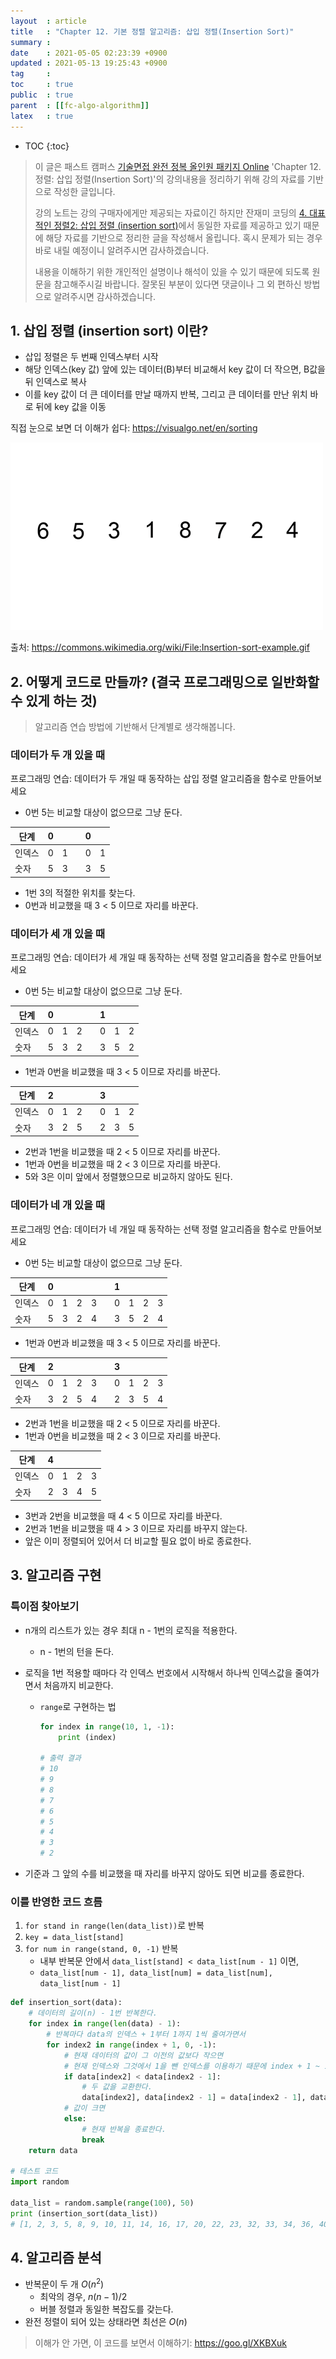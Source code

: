 ```yaml
---
layout  : article
title   : "Chapter 12. 기본 정렬 알고리즘: 삽입 정렬(Insertion Sort)"
summary : 
date    : 2021-05-05 02:23:39 +0900
updated : 2021-05-13 19:25:43 +0900
tag     : 
toc     : true
public  : true
parent  : [[fc-algo-algorithm]]
latex   : true
---
```

* TOC
{:toc}

> 이 글은 패스트 캠퍼스 [기술면접 완전 정복 올인원 패키지 Online](https://fastcampus.co.kr/dev_online_algo) 'Chapter 12. 정렬: 삽입 정렬(Insertion Sort)'의 강의내용을 정리하기 위해 강의 자료를 기반으로 작성한 글입니다.
>
> 강의 노트는 강의 구매자에게만 제공되는 자료이긴 하지만 잔재미 코딩의 [4. 대표적인 정렬2: 삽입 정렬 (insertion sort)](https://www.fun-coding.org/Chapter12-insertionsorting.html)에서 동일한 자료를 제공하고 있기 때문에 해당 자료를 기반으로 정리한 글을 작성해서 올립니다. 혹시 문제가 되는 경우 바로 내릴 예정이니 알려주시면 감사하겠습니다.
>
> 내용을 이해하기 위한 개인적인 설명이나 해석이 있을 수 있기 때문에 되도록 원문을 참고해주시길 바랍니다.
> 잘못된 부분이 있다면 댓글이나 그 외 편하신 방법으로 알려주시면 감사하겠습니다.

## 1. 삽입 정렬 (insertion sort) 이란?

* 삽입 정렬은 두 번째 인덱스부터 시작
* 해당 인덱스(key 값) 앞에 있는 데이터(B)부터 비교해서 key 값이 더 작으면, B값을 뒤 인덱스로 복사
* 이를 key 값이 더 큰 데이터를 만날 때까지 반복, 그리고 큰 데이터를 만난 위치 바로 뒤에 key 값을 이동

직접 눈으로 보면 더 이해가 쉽다: https://visualgo.net/en/sorting

![insertion sort](/post-img/fc-algo-algorithm-12-sort-insert/Insertion-sort-example.gif)

출처: https://commons.wikimedia.org/wiki/File:Insertion-sort-example.gif

## 2. 어떻게 코드로 만들까? (결국 프로그래밍으로 일반화할 수 있게 하는 것)

> 알고리즘 연습 방법에 기반해서 단계별로 생각해봅니다.

### 데이터가 두 개 있을 때

프로그래밍 연습: 데이터가 두 개일 때 동작하는 삽입 정렬 알고리즘을 함수로 만들어보세요

* 0번 5는 비교할 대상이 없으므로 그냥 둔다.

| 단계   | 0   |     |     | 0   |     |
| ------ | --- | --- | --- | --- | --- |
| 인덱스 | 0   | 1   |     | 0   | 1   |
| 숫자   | 5   | 3   |     | 3   | 5   |

* 1번 3의 적절한 위치를 찾는다.
* 0번과 비교했을 때 3 < 5 이므로 자리를 바꾼다.

### 데이터가 세 개 있을 때

프로그래밍 연습: 데이터가 세 개일 때 동작하는 선택 정렬 알고리즘을 함수로 만들어보세요

* 0번 5는 비교할 대상이 없으므로 그냥 둔다.

| 단계   | 0   |     |     |     | 1   |     |     |
| ------ | --- | --- | --- | --- | --- | --- | --- |
| 인덱스 | 0   | 1   | 2   |     | 0   | 1   | 2   |
| 숫자   | 5   | 3   | 2   |     | 3   | 5   | 2   |

* 1번과 0번을 비교했을 때 3 < 5 이므로 자리를 바꾼다.

| 단계   | 2   |     |     |     | 3   |     |     |
| ------ | --- | --- | --- | --- | --- | --- | --- |
| 인덱스 | 0   | 1   | 2   |     | 0   | 1   | 2   |
| 숫자   | 3   | 2   | 5   |     | 2   | 3   | 5   |

* 2번과 1번을 비교했을 때 2 < 5 이므로 자리를 바꾼다.
* 1번과 0번을 비교했을 때 2 < 3 이므로 자리를 바꾼다.
* 5와 3은 이미 앞에서 정렬했으므로 비교하지 않아도 된다.

### 데이터가 네 개 있을 때

프로그래밍 연습: 데이터가 네 개일 때 동작하는 선택 정렬 알고리즘을 함수로 만들어보세요

* 0번 5는 비교할 대상이 없으므로 그냥 둔다.

| 단계   | 0   |     |     |     |     | 1   |     |     |     |
| ------ | --- | --- | --- | --- | --- | --- | --- | --- | --- |
| 인덱스 | 0   | 1   | 2   | 3   |     | 0   | 1   | 2   | 3   |
| 숫자   | 5   | 3   | 2   | 4   |     | 3   | 5   | 2   | 4   |

* 1번과 0번과 비교했을 때 3 < 5 이므로 자리를 바꾼다.

| 단계   | 2   |     |     |     |     | 3   |     |     |     |
| ------ | --- | --- | --- | --- | --- | --- | --- | --- | --- |
| 인덱스 | 0   | 1   | 2   | 3   |     | 0   | 1   | 2   | 3   |
| 숫자   | 3   | 2   | 5   | 4   |     | 2   | 3   | 5   | 4   |

* 2번과 1번을 비교했을 때 2 < 5 이므로 자리를 바꾼다.
* 1번과 0번을 비교했을 때 2 < 3 이므로 자리를 바꾼다.

| 단계   | 4   |     |     |     |
| ------ | --- | --- | --- | --- |
| 인덱스 | 0   | 1   | 2   | 3   |
| 숫자   | 2   | 3   | 4   | 5   |

* 3번과 2번을 비교했을 때 4 < 5 이므로 자리를 바꾼다.
* 2번과 1번을 비교했을 때 4 > 3 이므로 자리를 바꾸지 않는다.
* 앞은 이미 정렬되어 있어서 더 비교할 필요 없이 바로 종료한다.

## 3. 알고리즘 구현

### 특이점 찾아보기

* n개의 리스트가 있는 경우 최대 n - 1번의 로직을 적용한다.
    * n - 1번의 턴을 돈다.
* 로직을 1번 적용할 때마다 각 인덱스 번호에서 시작해서 하나씩 인덱스값을 줄여가면서 처음까지 비교한다.
    * `range`로 구현하는 법

        ```python
        for index in range(10, 1, -1):
            print (index)

        # 출력 결과
        # 10
        # 9
        # 8
        # 7
        # 6
        # 5
        # 4
        # 3
        # 2
        ```

* 기준과 그 앞의 수를 비교했을 때 자리를 바꾸지 않아도 되면 비교를 종료한다.

### 이를 반영한 코드 흐름

1. `for stand in range(len(data_list))`로 반복
1. `key = data_list[stand]`
1. `for num in range(stand, 0, -1)` 반복
    * 내부 반복문 안에서 `data_list[stand] < data_list[num - 1]` 이면,
    * `data_list[num - 1], data_list[num] = data_list[num], data_list[num - 1]`

```python
def insertion_sort(data):
    # 데이터의 길이(n) - 1번 반복한다.
    for index in range(len(data) - 1):
        # 반복마다 data의 인덱스 + 1부터 1까지 1씩 줄여가면서
        for index2 in range(index + 1, 0, -1):
            # 현재 데이터의 값이 그 이전의 값보다 작으면
            # 현재 인덱스와 그것에서 1을 뺀 인덱스를 이용하기 때문에 index + 1 ~ 1까지 비교했던 것.
            if data[index2] < data[index2 - 1]:
                # 두 값을 교환한다.
                data[index2], data[index2 - 1] = data[index2 - 1], data[index2]
            # 값이 크면
            else:
                # 현재 반복을 종료한다.
                break
    return data

# 테스트 코드
import random

data_list = random.sample(range(100), 50)
print (insertion_sort(data_list))
# [1, 2, 3, 5, 8, 9, 10, 11, 14, 16, 17, 20, 22, 23, 32, 33, 34, 36, 40, 43, 46, 47, 49, 50, 51, 53, 56, 57, 60, 61, 62, 64, 65, 67, 68, 71, 72, 74, 75, 81, 82, 83, 85, 86, 89, 90, 91, 93, 96, 99]
```

## 4. 알고리즘 분석

* 반복문이 두 개 $O(n^2)$
    * 최악의 경우, $n(n−1) / 2$
    * 버블 정렬과 동일한 복잡도를 갖는다.
* 완전 정렬이 되어 있는 상태라면 최선은 $O(n)$

> 이해가 안 가면, 이 코드를 보면서 이해하기: https://goo.gl/XKBXuk
